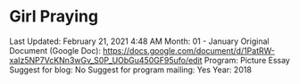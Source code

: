 # Girl Praying

Last Updated: February 21, 2021 4:48 AM
Month: 01 - January
Original Document (Google Doc): https://docs.google.com/document/d/1PatRW-xaIz5NP7VcKNn3wGv_S0P_UObGu450GF95ufo/edit
Program: Picture Essay
Suggest for blog: No
Suggest for program mailing: Yes
Year: 2018